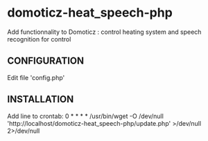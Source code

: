 domoticz-heat_speech-php
========================

Add functionnality to Domoticz : control heating system and speech recognition for control

CONFIGURATION
-------------
Edit file 'config.php'

INSTALLATION
------------
Add line to crontab:
	0 * * * * /usr/bin/wget -O /dev/null 'http://localhost/domoticz-heat_speech-php/update.php' >/dev/null 2>/dev/null
